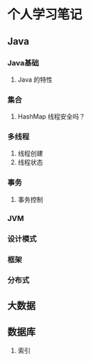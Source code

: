 # 个人学习笔记

## **Java**

### Java基础

1. Java 的特性

### 集合

1. HashMap 线程安全吗？

### 多线程

1. 线程创建
2. 线程状态

### 事务

1. 事务控制

### JVM

### 设计模式

### 框架

### 分布式

## **大数据**

## **数据库**

1. 索引


